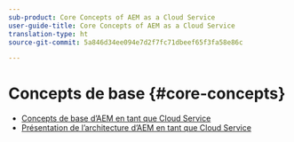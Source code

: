 ```yaml
---
sub-product: Core Concepts of AEM as a Cloud Service
user-guide-title: Core Concepts of AEM as a Cloud Service
translation-type: ht
source-git-commit: 5a846d34ee094e7d2f7fc71dbeef65f3fa58e86c

---
```



# Concepts de base {#core-concepts}

+ [Concepts de base d’AEM en tant que Cloud Service](/help/core-concepts/home.md)
+ [Présentation de l’architecture d’AEM en tant que Cloud Service](architecture.md)